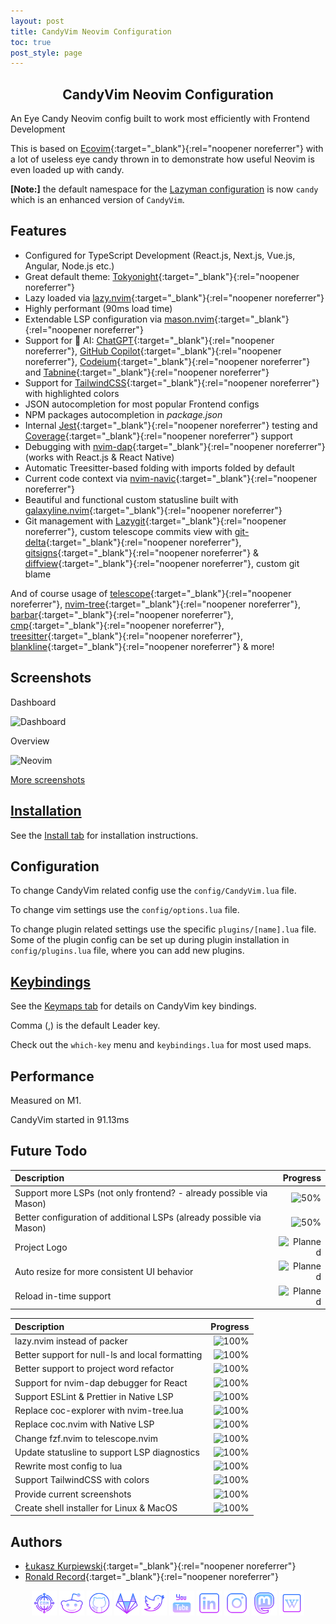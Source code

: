 ```yaml
---
layout: post
title: CandyVim Neovim Configuration
toc: true
post_style: page
---
```


<h2 align="center">CandyVim Neovim Configuration</h2>

An Eye Candy Neovim config built to work most efficiently with Frontend Development

This is based on
[Ecovim](https://github.com/ecosse3/nvim){:target="_blank"}{:rel="noopener noreferrer"}
with a lot of useless eye candy thrown in to demonstrate how useful Neovim is
even loaded up with candy.

**[Note:]** the default namespace for the
[Lazyman configuration](https://lazyman.dev/info/Lazyman.html) is now `candy`
which is an enhanced version of `CandyVim`.

## Features

- Configured for TypeScript Development (React.js, Next.js, Vue.js, Angular, Node.js etc.)
- Great default theme: [Tokyonight](https://github.com/folke/tokyonight.nvim){:target="_blank"}{:rel="noopener noreferrer"}
- Lazy loaded via [lazy.nvim](https://github.com/folke/lazy.nvim){:target="_blank"}{:rel="noopener noreferrer"}
- Highly performant (90ms load time)
- Extendable LSP configuration via [mason.nvim](https://github.com/williamboman/mason.nvim){:target="_blank"}{:rel="noopener noreferrer"}
- Support for :robot: AI: [ChatGPT](https://openai.com/blog/chatgpt/){:target="_blank"}{:rel="noopener noreferrer"}, [GitHub Copilot](https://github.com/features/copilot){:target="_blank"}{:rel="noopener noreferrer"}, [Codeium](https://codeium.com/){:target="_blank"}{:rel="noopener noreferrer"} and [Tabnine](https://www.tabnine.com/){:target="_blank"}{:rel="noopener noreferrer"}
- Support for [TailwindCSS](https://tailwindcss.com/){:target="_blank"}{:rel="noopener noreferrer"} with highlighted colors
- JSON autocompletion for most popular Frontend configs
- NPM packages autocompletion in _package.json_
- Internal [Jest](https://github.com/facebook/jest){:target="_blank"}{:rel="noopener noreferrer"} testing and [Coverage](https://github.com/andythigpen/nvim-coverage){:target="_blank"}{:rel="noopener noreferrer"} support
- Debugging with [nvim-dap](https://github.com/mfussenegger/nvim-dap){:target="_blank"}{:rel="noopener noreferrer"} (works with React.js & React Native)
- Automatic Treesitter-based folding with imports folded by default
- Current code context via [nvim-navic](https://github.com/SmiteshP/nvim-navic){:target="_blank"}{:rel="noopener noreferrer"}
- Beautiful and functional custom statusline built with [galaxyline.nvim](https://github.com/glepnir/galaxyline.nvim){:target="_blank"}{:rel="noopener noreferrer"}
- Git management with [Lazygit](https://github.com/jesseduffield/lazygit){:target="_blank"}{:rel="noopener noreferrer"}, custom telescope commits view with [git-delta](https://github.com/dandavison/delta){:target="_blank"}{:rel="noopener noreferrer"}, [gitsigns](https://github.com/lewis6991/gitsigns.nvim){:target="_blank"}{:rel="noopener noreferrer"} & [diffview](https://github.com/sindrets/diffview.nvim){:target="_blank"}{:rel="noopener noreferrer"}, custom git blame

And of course usage of [telescope](https://github.com/nvim-telescope/telescope.nvim){:target="_blank"}{:rel="noopener noreferrer"}, [nvim-tree](https://github.com/kyazdani42/nvim-tree.lua){:target="_blank"}{:rel="noopener noreferrer"}, [barbar](https://github.com/romgrk/barbar.nvim){:target="_blank"}{:rel="noopener noreferrer"}, [cmp](https://github.com/hrsh7th/nvim-cmp){:target="_blank"}{:rel="noopener noreferrer"}, [treesitter](https://github.com/nvim-treesitter/nvim-treesitter){:target="_blank"}{:rel="noopener noreferrer"}, [blankline](https://github.com/lukas-reineke/indent-blankline.nvim){:target="_blank"}{:rel="noopener noreferrer"} & more!

## Screenshots

Dashboard

![Dashboard](https://raw.githubusercontent.com/wiki/doctorfree/CandyVim/screenshots/6-alpha.png)

Overview

![Neovim](https://raw.githubusercontent.com/wiki/doctorfree/CandyVim/screenshots/5-main.png)

[More screenshots](https://candyvim.lazyman.dev/screenshots)

## [Installation](https://candyvim.lazyman.dev/install)

See the [Install tab](https://candyvim.lazyman.dev/install) for installation instructions.

## Configuration

To change CandyVim related config use the `config/CandyVim.lua` file.

To change vim settings use the `config/options.lua` file.

To change plugin related settings use the specific `plugins/[name].lua` file. Some of the plugin config can be set up during plugin installation in `config/plugins.lua` file, where you can add new plugins.

## [Keybindings](https://candyvim.lazyman.dev/keymaps)

See the [Keymaps tab](https://candyvim.lazyman.dev/keymaps) for details on CandyVim key bindings.

Comma (,) is the default Leader key.

Check out the `which-key` menu and `keybindings.lua` for most used maps.

## Performance

Measured on M1.

CandyVim started in 91.13ms

## Future Todo

| **Description** | **Progress** |
| :-------------- | -----------: |
| Support more LSPs (not only frontend? - already possible via Mason)  | ![50%](https://progress-bar.dev/50/?title=progres)                 |
| Better configuration of additional LSPs (already possible via Mason) | ![50%](https://progress-bar.dev/50/?title=planned)                 |
| Project Logo                                                         | ![Planned](https://progress-bar.dev/0/?title=planned&color=b8860b) |
| Auto resize for more consistent UI behavior                          | ![Planned](https://progress-bar.dev/0/?title=planned&color=b8860b) |
| Reload in-time support                                               | ![Planned](https://progress-bar.dev/0/?title=planned&color=b8860b) |

| **Description** | **Progress** |
| :-------------- | -----------: |
| lazy.nvim instead of packer                     | ![100%](https://progress-bar.dev/100/?title=done&color=555555) |
| Better support for null-ls and local formatting | ![100%](https://progress-bar.dev/100/?title=done&color=555555) |
| Better support to project word refactor         | ![100%](https://progress-bar.dev/100/?title=done&color=555555) |
| Support for nvim-dap debugger for React         | ![100%](https://progress-bar.dev/100/?title=done&color=555555) |
| Support ESLint & Prettier in Native LSP         | ![100%](https://progress-bar.dev/100/?title=done&color=555555) |
| Replace coc-explorer with nvim-tree.lua         | ![100%](https://progress-bar.dev/100/?title=done&color=555555) |
| Replace coc.nvim with Native LSP                | ![100%](https://progress-bar.dev/100/?title=done&color=555555) |
| Change fzf.nvim to telescope.nvim               | ![100%](https://progress-bar.dev/100/?title=done&color=555555) |
| Update statusline to support LSP diagnostics    | ![100%](https://progress-bar.dev/100/?title=done&color=555555) |
| Rewrite most config to lua                      | ![100%](https://progress-bar.dev/100/?title=done&color=555555) |
| Support TailwindCSS with colors                 | ![100%](https://progress-bar.dev/100/?title=done&color=555555) |
| Provide current screenshots                     | ![100%](https://progress-bar.dev/100/?title=done&color=555555) |
| Create shell installer for Linux & MacOS        | ![100%](https://progress-bar.dev/100/?title=done&color=555555) |

## Authors

- [Łukasz Kurpiewski](https://github.com/ecosse3){:target="_blank"}{:rel="noopener noreferrer"}
- [Ronald Record](https://github.com/doctorfree){:target="_blank"}{:rel="noopener noreferrer"}

<div align="center">
  <p align="center">
    <a href="https://ronrecord.com" target="_blank" rel="noopener">
      <img align="center"
      style="width:40px;height:40px"
      alt="domain"
      src="https://raw.githubusercontent.com/doctorfree/doctorfree/master/icons/domain.png"
    /></a>
    <a href="https://www.reddit.com/user/No-Blackberry-3160" target="_blank" rel="noopener">
      <img align="center"
      style="width:40px;height:40px"
      alt="reddit"
      src="https://raw.githubusercontent.com/doctorfree/doctorfree/master/icons/reddit.png"
    /></a>
    <a href="https://github.com/doctorfree" target="_blank" rel="noopener">
      <img align="center"
      style="width:40px;height:40px"
      alt="github"
      src="https://raw.githubusercontent.com/doctorfree/doctorfree/master/icons/github.png"
    /></a>
    <a href="https://gitlab.com/doctorfree" target="_blank" rel="noopener">
      <img align="center"
      style="width:40px;height:40px"
      alt="gitlab"
      src="https://raw.githubusercontent.com/doctorfree/doctorfree/master/icons/gitlab.png"
    /></a>
    <a href="https://twitter.com/ronrecord" target="_blank" rel="noopener">
      <img align="center"
      style="width:40px;height:40px"
      alt="twitter"
      src="https://raw.githubusercontent.com/doctorfree/doctorfree/master/icons/twitter.png"
    /></a>
    <a href="https://youtube.com/c/doctorfree" target="_blank" rel="noopener">
      <img align="center"
      style="width:40px;height:40px"
      alt="youtube"
      src="https://raw.githubusercontent.com/doctorfree/doctorfree/master/icons/youtube.png"
    /></a>
    <a href="https://linkedin.com/in/ronrecord" target="_blank" rel="noopener">
      <img align="center"
      style="width:40px;height:40px"
      alt="linkedin"
      src="https://raw.githubusercontent.com/doctorfree/doctorfree/master/icons/linkedin.png"
    /></a>
    <a href="https://instagram.com/doctorfree" target="_blank" rel="noopener">
      <img align="center"
      style="width:40px;height:40px"
      alt="instagram"
      src="https://raw.githubusercontent.com/doctorfree/doctorfree/master/icons/instagram.png"
    /></a>
    <a href="https://noc.social/@doctorwhen" target="_blank" rel="noopener">
      <img align="center"
      style="width:40px;height:40px"
      alt="mastodon"
      src="https://raw.githubusercontent.com/doctorfree/doctorfree/master/icons/mastodon.png"
    /></a>
    <a href="https://en.wikipedia.org/wiki/User:Doctorfree" target="_blank" rel="noopener">
      <img align="center"
      style="width:40px;height:40px"
      alt="wikipedia"
      src="https://raw.githubusercontent.com/doctorfree/doctorfree/master/icons/wikipedia.png"
    /></a>
  </p>
</div>
